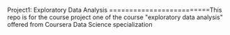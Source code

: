 Project1: Exploratory Data Analysis
=========================This repo is for the course project one of the course "exploratory data analysis" offered from Coursera Data Science specialization